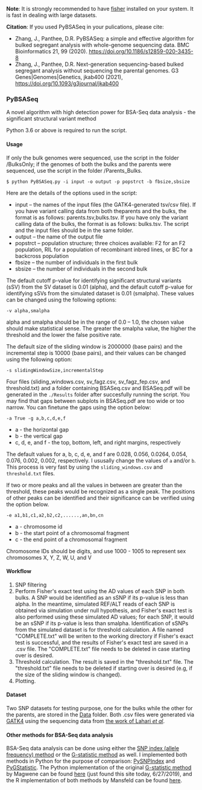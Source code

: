 **Note**: 
It is strongly recommended to have [fisher](https://github.com/brentp/fishers_exact_test) installed on your system. It is fast in dealing with large datasets.

**Citation**:
If you used PyBSASeq in your pulications, please cite:
- Zhang, J., Panthee, D.R. PyBSASeq: a simple and effective algorithm for bulked segregant analysis with whole-genome sequencing data. BMC Bioinformatics 21, 99 (2020). https://doi.org/10.1186/s12859-020-3435-8
- Zhang, J., Panthee, D.R. Next-generation sequencing-based bulked segregant analysis without sequencing the parental genomes. G3 Genes|Genomes|Genetics, jkab400 (2021), https://doi.org/10.1093/g3journal/jkab400


### PyBSASeq
A novel algorithm with high detection power for BSA-Seq data analysis - the significant structural variant method

Python 3.6 or above is required to run the script.

#### Usage
If only the bulk genomes were sequenced, use the script in the folder /BulksOnly; if the genomes of both the bulks and the parents were sequenced, use the script in the folder /Parents_Bulks.

`$ python PyBSASeq.py -i input -o output -p popstrct -b fbsize,sbsize`

Here are the details of the options used in the script:
- input – the names of the input files (the GATK4-generated tsv/csv file). If you have variant calling data from both theparents and the bulks, the format is as follows: parents.tsv,bulks.tsv. If you have only the variant calling data of the bulks, the format is as follows: bulks.tsv. The script and the input files should be in the same folder.
- output – the name of the output file
- popstrct – population structure; three choices available: F2 for an F2 population, RIL for a population of recombinant inbred lines, or BC for a backcross population
- fbsize – the number of individuals in the first bulk
- sbsize – the number of individuals in the second bulk

The default cutoff p-value for identifying significant structural variants (sSV) from the SV dataset is 0.01 (alpha), and the default cutoff p-value for identifying sSVs from the simulated dataset is 0.01 (smalpha). These values can be changed using the following options:

`-v alpha,smalpha`

alpha and smalpha should be in the range of 0.0 – 1.0, the chosen value should make statistical sense. The greater the smalpha value, the higher the threshold and the lower the false positive rate.

The default size of the sliding window is 2000000 (base pairs) and the incremental step is 10000 (base pairs), and their values can be changed using the following option:

`-s slidingWindowSize,incrementalStep`

Four files (sliding_windows.csv, sv_fagz.csv, sv_fagz_fep.csv, and threshold.txt) and a folder containing BSASeq.csv and BSASeq.pdf will be generated in the `./Results` folder after succesfully running the script. You may find that gaps between subplots in BSASeq.pdf are too wide or too narrow. You can finetune the gaps using the option below:

`-a True -g a,b,c,d,e,f`

- a - the horizontal gap
- b - the vertical gap
- c, d, e, and f - the top, bottom, left, and right margins, respectively

The default values for a, b, c, d, e, and f are 0.028, 0.056, 0.0264, 0.054, 0.076, 0.002, 0.002, respectively. I ususally change the values of `a` and/or `b`. This process is very fast by using the `sliding_windows.csv` and `threshold.txt` files.

If two or more peaks and all the values in between are greater than the threshold, these peaks would be recognized as a single peak. The positions of other peaks can be identified and their significance can be verified using the option below.

`-e a1,b1,c1,a2,b2,c2,......,an,bn,cn`

- a - chromosome id
- b - the start point of a chromosomal fragment
- c - the end point of a chromosomal fragment

Chromosome IDs should be digits, and use 1000 - 1005 to represent sex chromosomes X, Y, Z, W, U, and V

#### Workflow
1. SNP filtering
2. Perform Fisher's exact test using the AD values of each SNP in both bulks. A SNP would be identified as an sSNP if its p-value is less than alpha. In the meantime, simulated REF/ALT reads of each SNP is obtained via simulation under null hypothesis, and Fisher's exact test is also performed using these simulated AD values; for each SNP, it would be an sSNP if its p-value is less than smalpha. Identification of sSNPs from the simulated dataset is for threshold calculation. A file named "COMPLETE.txt" will be writen to the working directory if Fisher's exact test is successful, and the results of Fisher's exact test are saved in a .csv file. The "COMPLETE.txt" file needs to be deleted in case starting over is desired. 
3. Threshold calculation. The result is saved in the "threshold.txt" file. The "threshold.txt" file needs to be deleted if starting over is desired (e.g, if the size of the sliding window is changed).
4. Plotting.

#### Dataset
Two SNP datasets for testing purpose, one for the bulks while the other for the parents, are stored in the [Data](https://github.com/dblhlx/PyBSASeq/tree/master/Data) folder. Both .csv files were generated via [GATK4](https://software.broadinstitute.org/gatk/download/) using the sequencing data from [the work of Lahari _et al_](https://www.ebi.ac.uk/ena/browser/view/PRJEB27629).

#### Other methods for BSA-Seq data analysis
BSA-Seq data analysis can be done using either the [SNP index (allele frequency) method](https://onlinelibrary.wiley.com/doi/full/10.1111/tpj.12105) or the [G-statistic method](https://journals.plos.org/ploscompbiol/article?id=10.1371/journal.pcbi.1002255) as well. I implemented both methods in Python for the purpose of comparison: [PySNPIndex](https://github.com/dblhlx/PySNPIndex) and [PyGStatistic](https://github.com/dblhlx/PyGStatistic). The Python implementation of the original [G-statistic method](https://journals.plos.org/ploscompbiol/article?id=10.1371/journal.pcbi.1002255) by Magwene can be found [here](https://bitbucket.org/pmagwene/bsaseq/src/master/) (just found this site today, 6/27/2019), and the R implementation of both methods by Mansfeld can be found [here](https://github.com/bmansfeld/QTLseqr).
